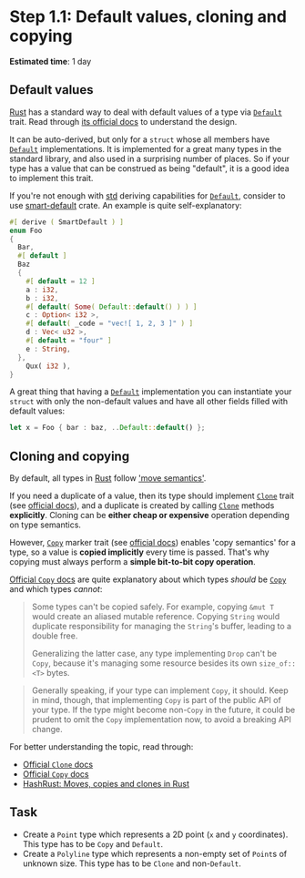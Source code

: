 Step 1.1: Default values, cloning and copying
=============================================

__Estimated time__: 1 day




## Default values

[Rust] has a standard way to deal with default values of a type via [`Default`] trait. Read through [its official docs][`Default`] to understand the design.

It can be auto-derived, but only for a `struct` whose all members have [`Default`] implementations. It is implemented for a great many types in the standard library, and also used in a surprising number of places. So if your type has a value that can be construed as being "default", it is a good idea to implement this trait.

If you're not enough with [std] deriving capabilities for [`Default`], consider to use [smart-default] crate. An example is quite self-explanatory:
```rust
#[ derive ( SmartDefault ) ]
enum Foo 
{
  Bar,
  #[ default ]
  Baz 
  {
    #[ default = 12 ]
    a : i32,
    b : i32,
    #[ default( Some( Default::default() ) ) ]
    c : Option< i32 >,
    #[ default( _code = "vec![ 1, 2, 3 ]" ) ]
    d : Vec< u32 >,
    #[ default = "four" ]
    e : String,
  },
    Qux( i32 ),
}
```

A great thing that having a [`Default`] implementation you can instantiate your `struct` with only the non-default values and have all other fields filled with default values:
```rust
let x = Foo { bar : baz, ..Default::default() };
```




## Cloning and copying

By default, all types in [Rust] follow ['move semantics'][1].

If you need a duplicate of a value, then its type should implement [`Clone`] trait (see [official docs][`Clone`]), and a duplicate is created by calling [`Clone`] methods __explicitly__. Cloning can be __either cheap or expensive__ operation depending on type semantics.

However, [`Copy`] marker trait (see [official docs][`Copy`]) enables 'copy semantics' for a type, so a value is __copied implicitly__ every time is passed. That's why copying must always perform a __simple bit-to-bit copy operation__.

[Official `Copy` docs][`Copy`] are quite explanatory about which types _should_ be [`Copy`] and which types _cannot_:

> Some types can't be copied safely. For example, copying `&mut T` would create an aliased mutable reference. Copying `String` would duplicate responsibility for managing the `String`'s buffer, leading to a double free.
> 
> Generalizing the latter case, any type implementing `Drop` can't be `Copy`, because it's managing some resource besides its own `size_of::<T>` bytes.

> Generally speaking, if your type can implement `Copy`, it should. Keep in mind, though, that implementing `Copy` is part of the public API of your type. If the type might become non-`Copy` in the future, it could be prudent to omit the `Copy` implementation now, to avoid a breaking API change.

For better understanding the topic, read through:
- [Official `Clone` docs][`Clone`]
- [Official `Copy` docs][`Copy`]
- [HashRust: Moves, copies and clones in Rust][2]




## Task

- Create a `Point` type which represents a 2D point (`x` and `y` coordinates). This type has to be `Copy` and `Default`.
- Create a `Polyline` type which represents a non-empty set of `Point`s of unknown size. This type has to be `Clone` and non-`Default`. 




[`Clone`]: https://doc.rust-lang.org/std/clone/trait.Clone.html
[`Copy`]: https://doc.rust-lang.org/std/marker/trait.Copy.html
[`Default`]: https://doc.rust-lang.org/std/default/trait.Default.html
[std]: https://doc.rust-lang.org/stable/std
[smart-default]: https://docs.rs/smart-default
[Rust]: https://www.rust-lang.org

[1]: https://stackoverflow.com/a/30290070/1828012
[2]: https://hashrust.com/blog/moves-copies-and-clones-in-rust
